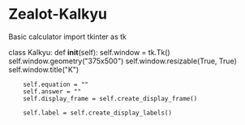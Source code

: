 # Zealot-Kalkyu
Basic calculator 
import tkinter as tk

class Kalkyu:
    def __init__(self):
        self.window = tk.Tk()
        self.window.geometry("375x500")
        self.window.resizable(True, True)
        self.window.title("K")
        

        self.equation = ""
        self.answer = ""
        self.display_frame = self.create_display_frame()

        self.label = self.create_display_labels()
